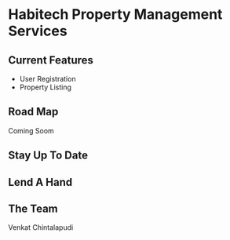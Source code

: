 # Habitech Property Management Services


## Current Features
- User Registration
- Property Listing


## Road Map

Coming Soom

## Stay Up To Date


## Lend A Hand



## The Team
Venkat Chintalapudi

